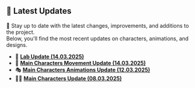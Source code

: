 ## 📌 Latest Updates  

📰 Stay up to date with the latest changes, improvements, and additions to the project.  
Below, you'll find the most recent updates on characters, animations, and designs.  

- 🧪 **[Lab Update (14.03.2025)](Building/Lab/Lab.md)**  
- 🚶 **[Main Characters Movement Update (14.03.2025)](Functions/MainCharacters.md)**  
- 🎭 **[Main Characters Animations Update (12.03.2025)](Animations/MainCharactersAnimations.md)**  
- 🧑‍🎨 **[Main Characters Update (08.03.2025)](Characters/MainCharacter.md)**  
